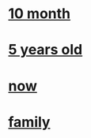 # [10 month](https://github.com/parkseungchul/profile/blob/main/src/main/resources/static/1.jpeg)
# [5 years old](https://github.com/parkseungchul/profile/blob/main/src/main/resources/static/2.jpeg)
# [now](https://github.com/parkseungchul/profile/blob/main/src/main/resources/static/2.jpeg)
# [family](https://github.com/parkseungchul/profile/blob/main/src/main/resources/static/2.jpeg)

